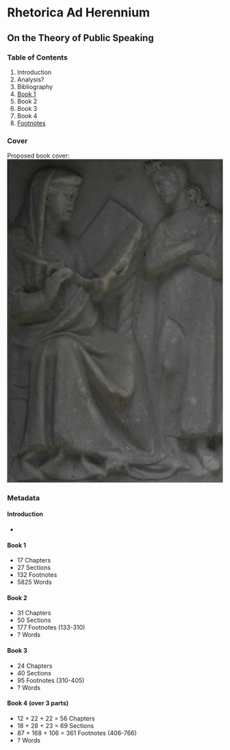 # Rhetorica Ad Herennium
## On the Theory of Public Speaking

### Table of Contents
1. Introduction
2. Analysis?
3. Bibliography
4. [Book 1](book_1/README.md)
5. Book 2
6. Book 3
7. Book 4
8. [Footnotes](footnotes.md)

### Cover
Proposed book cover:
![book_cover](cover.png)

### Metadata
#### Introduction
- 

#### Book 1
- 17 Chapters
- 27 Sections
- 132 Footnotes
- 5825 Words

#### Book 2
- 31 Chapters
- 50 Sections
- 177 Footnotes (133-310)
- ? Words

#### Book 3
- 24 Chapters
- 40 Sections
- 95 Footnotes (310-405)
- ? Words

#### Book 4 (over 3 parts)
- 12 + 22 + 22 = 56 Chapters
- 18 + 28 + 23 = 69 Sections
- 87 + 168 + 106 = 361 Footnotes (406-766)
- ? Words
